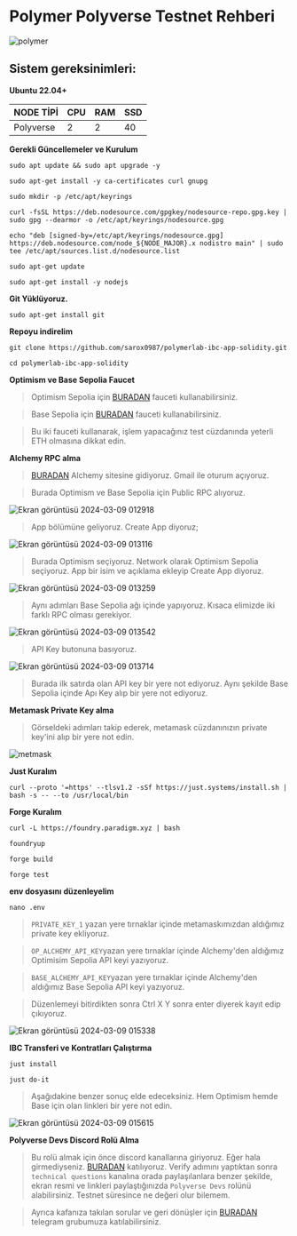 # Polymer Polyverse Testnet Rehberi

![polymer](https://pbs.twimg.com/media/GHrV-BVaUAA5qFd?format=jpg&name=medium)



## Sistem gereksinimleri:

**Ubuntu 22.04+**

NODE TİPİ | CPU     | RAM      | SSD     |
| ------------- | ------------- | ------------- | -------- |
| Polyverse | 2          | 2         | 40  |
  
  

**Gerekli Güncellemeler ve Kurulum**

```
sudo apt update && sudo apt upgrade -y
```
```
sudo apt-get install -y ca-certificates curl gnupg
```
```
sudo mkdir -p /etc/apt/keyrings
```
```
curl -fsSL https://deb.nodesource.com/gpgkey/nodesource-repo.gpg.key | sudo gpg --dearmor -o /etc/apt/keyrings/nodesource.gpg
```
```
echo "deb [signed-by=/etc/apt/keyrings/nodesource.gpg] https://deb.nodesource.com/node_${NODE_MAJOR}.x nodistro main" | sudo tee /etc/apt/sources.list.d/nodesource.list
```
```
sudo apt-get update
```
```
sudo apt-get install -y nodejs
```


**Git Yüklüyoruz.**

```
sudo apt-get install git
```


**Repoyu indirelim**
```
git clone https://github.com/sarox0987/polymerlab-ibc-app-solidity.git
```
```
cd polymerlab-ibc-app-solidity
```

**Optimism ve Base Sepolia Faucet**

> Optimism Sepolia için [BURADAN](https://www.alchemy.com/faucets/optimism-sepolia) fauceti kullanabilirsiniz.

> Base Sepolia için [BURADAN](https://www.alchemy.com/faucets/base-sepolia) fauceti kullanabilirsiniz.

> Bu iki fauceti kullanarak, işlem yapacağınız test cüzdanında yeterli ETH olmasına dikkat edin.

**Alchemy RPC alma**

> [BURADAN](https://alchemy.com/?r=b9d675bdc6edda35) Alchemy sitesine gidiyoruz. Gmail ile oturum açıyoruz.

> Burada Optimism ve Base Sepolia için Public RPC alıyoruz.

![Ekran görüntüsü 2024-03-09 012918](https://github.com/CoinHuntersTR/Polymer-Polyverse-Tesneti/assets/111747226/701c5d2a-74dd-498c-a85e-a2ce941cdf81)

> App bölümüne geliyoruz. Create App diyoruz;

![Ekran görüntüsü 2024-03-09 013116](https://github.com/CoinHuntersTR/Polymer-Polyverse-Tesneti/assets/111747226/0bf9bb01-853f-4587-b751-621fc9a41803)

> Burada Optimism seçiyoruz. Network olarak Optimism Sepolia seçiyoruz. App bir isim ve açıklama ekleyip Create App diyoruz.

![Ekran görüntüsü 2024-03-09 013259](https://github.com/CoinHuntersTR/Polymer-Polyverse-Tesneti/assets/111747226/c4377cc0-1c69-4c92-9340-e295ecb940ad) 


> Aynı adımları Base Sepolia ağı içinde yapıyoruz. Kısaca elimizde iki farklı RPC olması gerekiyor.

![Ekran görüntüsü 2024-03-09 013542](https://github.com/CoinHuntersTR/Polymer-Polyverse-Tesneti/assets/111747226/e52f2d86-1fc0-432f-b311-cfe4c7c99c37)

> API Key butonuna basıyoruz.

![Ekran görüntüsü 2024-03-09 013714](https://github.com/CoinHuntersTR/Polymer-Polyverse-Tesneti/assets/111747226/612db66f-a03f-47c6-a93d-5d9fdd171a68)

> Burada ilk satırda olan API key bir yere not ediyoruz. Aynı şekilde Base Sepolia içinde Apı Key alıp bir yere not ediyoruz.

**Metamask Private Key alma**

> Görseldeki adımları takip ederek, metamask cüzdanınızın private key'ini alıp bir yere not edin.

![metmask](https://user-images.githubusercontent.com/111747226/214062437-69e144d9-528f-4a17-b46a-a747c1d5284c.png)


**Just Kuralım**

```
curl --proto '=https' --tlsv1.2 -sSf https://just.systems/install.sh | bash -s -- --to /usr/local/bin
```

**Forge Kuralım**

```
curl -L https://foundry.paradigm.xyz | bash
```
```
foundryup
```
```
forge build
```
```
forge test
```


**env dosyasını düzenleyelim**

```
nano .env
```

>  `PRIVATE_KEY_1` yazan yere tırnaklar içinde metamaskımızdan aldığımız private key ekliyoruz.

> `OP_ALCHEMY_API_KEY`yazan yere tırnaklar içinde Alchemy'den aldığımız Optimisim Sepolia API keyi yazıyoruz.

> `BASE_ALCHEMY_API_KEY`yazan yere tırnaklar içinde Alchemy'den aldığımız Base Sepolia API keyi yazıyoruz.

> Düzenlemeyi bitirdikten sonra Ctrl X Y sonra enter diyerek kayıt edip çıkıyoruz.

![Ekran görüntüsü 2024-03-09 015338](https://github.com/CoinHuntersTR/Polymer-Polyverse-Tesneti/assets/111747226/ddd16905-427d-4290-b128-a7c2daf56875)


**IBC Transferi ve Kontratları Çalıştırma**

```
just install
```
```
just do-it
```
> Aşağıdakine benzer sonuç elde edeceksiniz. Hem Optimism hemde Base için olan linkleri bir yere not edin.

![Ekran görüntüsü 2024-03-09 015615](https://github.com/CoinHuntersTR/Polymer-Polyverse-Tesneti/assets/111747226/8483d2d2-ced3-4fcf-b8bd-12b30c2e8e7b)


**Polyverse Devs Discord Rolü Alma**

> Bu rolü almak için önce discord kanallarına giriyoruz. Eğer hala girmediyseniz. [BURADAN](https://discord.gg/DEedJybQqG) katılıyoruz. Verify adımını yaptıktan sonra `technical questions` kanalına orada paylaşılanlara benzer şekilde, ekran resmi ve linkleri paylaştığınızda `Polyverse Devs` rolünü alabilirsiniz. Testnet süresince ne değeri olur bilemem.

> Ayrıca kafanıza takılan sorular ve geri dönüşler için [BURADAN](https://t.me/PolymerTurkiye) telegram grubumuza katılabilirsiniz.
